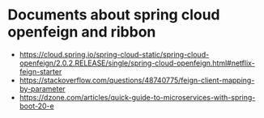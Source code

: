 # Documents about spring cloud openfeign and ribbon

- https://cloud.spring.io/spring-cloud-static/spring-cloud-openfeign/2.0.2.RELEASE/single/spring-cloud-openfeign.html#netflix-feign-starter
- https://stackoverflow.com/questions/48740775/feign-client-mapping-by-parameter
- https://dzone.com/articles/quick-guide-to-microservices-with-spring-boot-20-e
